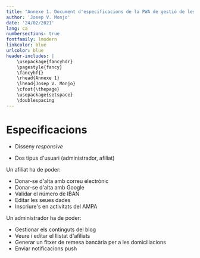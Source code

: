 ```yaml
---
title: "Annexe 1. Document d'especificacions de la PWA de gestió de les AMPA"
author: 'Josep V. Monjo'
date: '24/02/2021'
lang: ca
numbersections: true
fontfamily: lmodern
linkcolor: blue
urlcolor: blue
header-includes: |
    \usepackage{fancyhdr}
    \pagestyle{fancy}
    \fancyhf{}
    \rhead{Annexe 1}
    \lhead{Josep V. Monjo}
    \cfoot{\thepage}
    \usepackage{setspace}
    \doublespacing
---
```


# Especificacions

- Disseny _responsive_

- Dos tipus d'usuari (administrador, afiliat)

Un afiliat ha de poder:

- Donar-se d'alta amb correu electrònic
- Donar-se d'alta amb Google
- Validar el número de IBAN
- Editar les seues dades
- Inscriure's en activitats del AMPA

Un administrador ha de poder:

- Gestionar els continguts del blog
- Veure i editar el llistat d'afiliats
- Generar un fitxer de remesa bancària per a les domiciliacions
- Enviar notificacions push

